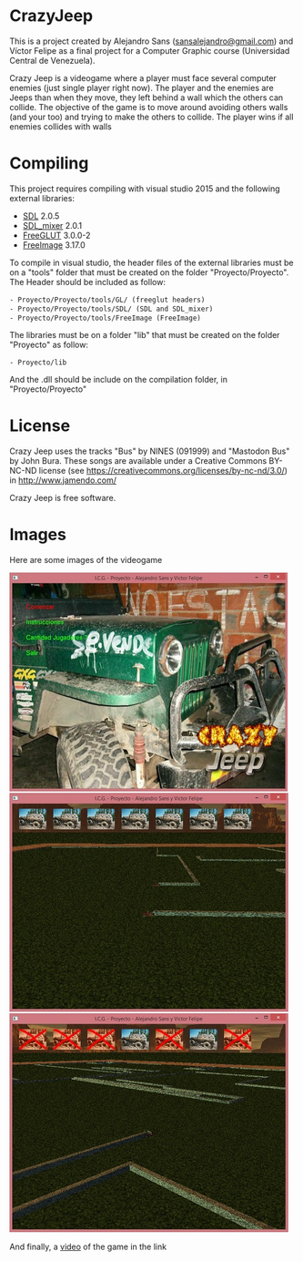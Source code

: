 # CrazyJeep
This is a project created by Alejandro Sans (sansalejandro@gmail.com) and Víctor Felipe as a final project for a Computer Graphic course (Universidad Central de Venezuela). 

Crazy Jeep is a videogame where a player must face several computer enemies (just single player right now). The player and the enemies are Jeeps than when they move, they left behind a wall which the others can collide. The objective of the game is to move around avoiding others walls (and your too) and trying to make the others to collide. The player wins if all enemies collides with walls

# Compiling

This project requires compiling with visual studio 2015 and the following external libraries:
* [SDL] 2.0.5 
* [SDL_mixer] 2.0.1
* [FreeGLUT] 3.0.0-2
* [FreeImage] 3.17.0

To compile in visual studio, the header files of the external libraries must be on a "tools" folder that must be created on the folder "Proyecto/Proyecto". The Header should be included as follow:

    - Proyecto/Proyecto/tools/GL/ (freeglut headers)
    - Proyecto/Proyecto/tools/SDL/ (SDL and SDL_mixer)
    - Proyecto/Proyecto/tools/FreeImage (FreeImage)

The libraries must be on a folder "lib" that must be created on the folder "Proyecto" as follow:

    - Proyecto/lib

And the .dll should be include on the compilation folder, in "Proyecto/Proyecto"

# License
Crazy Jeep uses the tracks "Bus" by NINES (091999) and "Mastodon Bus" by John Bura. These songs are available under a Creative Commons BY-NC-ND license (see https://creativecommons.org/licenses/by-nc-nd/3.0/) in http://www.jamendo.com/

Crazy Jeep is free software.

# Images

Here are some images of the videogame



![alt tag](./Screenshot/CrazeJeepMenu.jpg)
![alt tag](./Screenshot/CrazeJeepGameplay1.jpg)
![alt tag](./Screenshot/CrazeJeepGameplay2.jpg)

And finally, a [video] of the game in the link


   [video]: <https://vimeo.com/37664294>
   [SDL]: <https://www.libsdl.org/>
   [SDL_mixer]: <https://www.libsdl.org/projects/SDL_mixer/>
   [FreeGLUT]: <http://freeglut.sourceforge.net/>
   [FreeImage]: <http://freeimage.sourceforge.net/>
